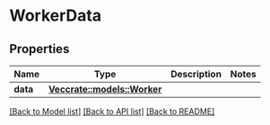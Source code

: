 # WorkerData

## Properties

Name | Type | Description | Notes
------------ | ------------- | ------------- | -------------
**data** | [**Vec<crate::models::Worker>**](Worker.md) |  | 

[[Back to Model list]](../README.md#documentation-for-models) [[Back to API list]](../README.md#documentation-for-api-endpoints) [[Back to README]](../README.md)


